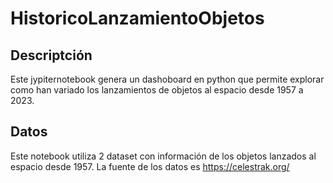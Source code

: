 # HistoricoLanzamientoObjetos

## Descriptción
Este jypiternotebook genera un dashoboard en python que permite explorar como han variado los lanzamientos de objetos al espacio desde 1957 a 2023.

## Datos
Este notebook utiliza 2 dataset con información de los objetos lanzados al espacio desde 1957. La fuente de los datos es https://celestrak.org/
